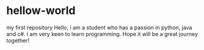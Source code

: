 # hellow-world
my first repository
Hello, i am a student who has a passion in python, java and c#. i am very keen to learn programming.
Hope it will be a great journey together!
